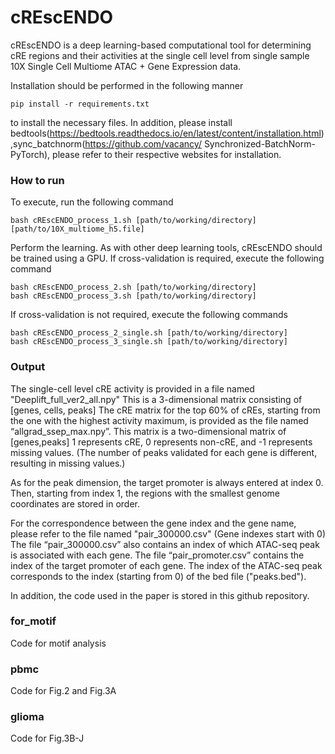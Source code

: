# cREscENDO

cREscENDO is a deep learning-based computational tool for determining cRE regions and their activities at the single cell level from single sample 10X Single Cell Multiome ATAC + Gene Expression data.

Installation should be performed in the following manner

```
pip install -r requirements.txt
```

to install the necessary files.
In addition, please install bedtools(https://bedtools.readthedocs.io/en/latest/content/installation.html),sync_batchnorm(https://github.com/vacancy/ Synchronized-BatchNorm-PyTorch), please refer to their respective websites for installation.



### How to run
To execute, run the following command
```
bash cREscENDO_process_1.sh [path/to/working/directory] [path/to/10X_multiome_h5.file]
```

Perform the learning. As with other deep learning tools, cREscENDO should be trained using a GPU.
If cross-validation is required, execute the following command
```
bash cREscENDO_process_2.sh [path/to/working/directory]
bash cREscENDO_process_3.sh [path/to/working/directory]
```
If cross-validation is not required, execute the following commands
```
bash cREscENDO_process_2_single.sh [path/to/working/directory]
bash cREscENDO_process_3_single.sh [path/to/working/directory]
```
### Output
The single-cell level cRE activity is provided in a file named "Deeplift_full_ver2_all.npy"
This is a 3-dimensional matrix consisting of [genes, cells, peaks]
The cRE matrix for the top 60% of cREs, starting from the one with the highest activity maximum, is provided as the file named “allgrad_ssep_max.npy”.
This matrix is a two-dimensional matrix of [genes,peaks]
1 represents cRE, 0 represents non-cRE, and -1 represents missing values. 
(The number of peaks validated for each gene is different, resulting in missing values.)


As for the peak dimension, the target promoter is always entered at index 0.
Then, starting from index 1, the regions with the smallest genome coordinates are stored in order.

For the correspondence between the gene index and the gene name, please refer to the file named "pair_300000.csv" (Gene indexes start with 0)
The file “pair_300000.csv” also contains an index of which ATAC-seq peak is associated with each gene.
The file “pair_promoter.csv” contains the index of the target promoter of each gene.
The index of the ATAC-seq peak corresponds to the index (starting from 0) of the bed file ("peaks.bed").

In addition, the code used in the paper is stored in this github repository.

### for_motif
Code for motif analysis

### pbmc
Code for Fig.2 and Fig.3A

### glioma
Code for Fig.3B-J
